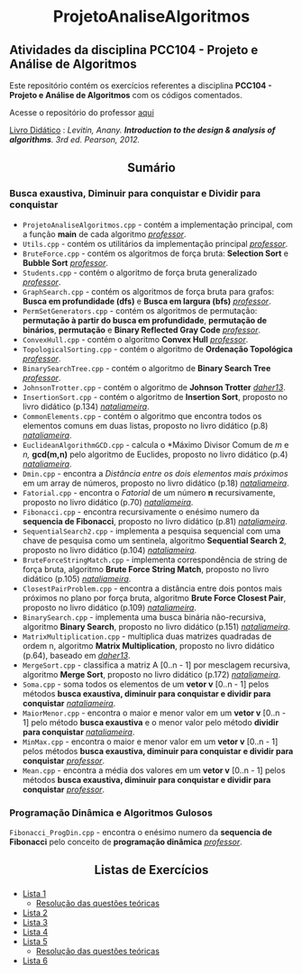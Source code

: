 # <p align="center">ProjetoAnaliseAlgoritmos</p>

## Atividades da disciplina **PCC104 - Projeto e Análise de Algoritmos**

Este repositório contém os exercícios referentes a disciplina **PCC104 - Projeto e Análise de Algoritmos** com os códigos comentados.

Acesse o repositório do professor [aqui](https://github.com/rcpsilva/DesignAndAnalysisofAlgorithms)


<ins>Livro Didático</ins> : *Levitin, Anany. **Introduction to the design & analysis of algorithms**. 3rd ed. Pearson, 2012.*

## <p align="center">Sumário</p>

### Busca exaustiva, Diminuir para conquistar e Dividir para conquistar
* ```ProjetoAnaliseAlgoritmos.cpp``` - contém a implementação principal, com a função **main** de cada algoritmo *[professor](https://github.com/rcpsilva/DesignAndAnalysisofAlgorithms)*.
* ```Utils.cpp``` - contém os utilitários da implementação principal *[professor](https://github.com/rcpsilva/DesignAndAnalysisofAlgorithms)*.
* ```BruteForce.cpp``` - contém os algoritmos de força bruta: **Selection Sort** e **Bubble Sort** *[professor](https://github.com/rcpsilva/DesignAndAnalysisofAlgorithms)*.
* ```Students.cpp``` - contém o algoritmo de força bruta generalizado *[professor](https://github.com/rcpsilva/DesignAndAnalysisofAlgorithms)*.
* ```GraphSearch.cpp``` - contém os algoritmos de força bruta para grafos: **Busca em profundidade (dfs)** e **Busca em largura (bfs)** *[professor](https://github.com/rcpsilva/DesignAndAnalysisofAlgorithms)*.
* ```PermSetGenerators.cpp``` - contém os algoritmos de permutação: **permutação à partir do busca em profundidade**, **permutação de binários**, **permutação** e **Binary Reflected Gray Code** *[professor](https://github.com/rcpsilva/DesignAndAnalysisofAlgorithms)*.
* ```ConvexHull.cpp``` - contém o algoritmo **Convex Hull** *[professor](https://github.com/rcpsilva/DesignAndAnalysisofAlgorithms)*.
* ```TopologicalSorting.cpp``` - contém o algoritmo de **Ordenação Topológica** *[professor](https://github.com/rcpsilva/DesignAndAnalysisofAlgorithms)*.
* ```BinarySearchTree.cpp``` - contém o algoritmo de **Binary Search Tree** *[professor](https://github.com/rcpsilva/DesignAndAnalysisofAlgorithms)*.
* ```JohnsonTrotter.cpp``` - contém o algoritmo de **Johnson Trotter** *[daher13](https://github.com/daher13/paa/blob/main/johnsonTrotter.cpp)*.
* ```InsertionSort.cpp``` - contém o  algoritmo de **Insertion Sort**, proposto no livro didático (p.134) *[nataliameira](https://github.com/nataliameira/ProjetoAnaliseAlgoritmos/blob/main/InsertionSort.cpp)*.
* ```CommonElements.cpp``` - contém o  algoritmo que encontra todos os elementos comuns em duas listas, proposto no livro didático (p.8) *[nataliameira](https://github.com/nataliameira/ProjetoAnaliseAlgoritmos/blob/main/CommonElements.cpp)*.
* ```EuclideanAlgorithmGCD.cpp``` - calcula o *Máximo Divisor Comum de *m* e *n,*  **gcd(m,n)** pelo algoritmo de Euclides, proposto no livro didático (p.4) *[nataliameira](https://github.com/nataliameira/ProjetoAnaliseAlgoritmos/blob/main/EuclideanAlgorithmGCD.cpp)*.
* ```Dmin.cpp``` - encontra a *Distância entre os dois elementos mais próximos* em um array de números, proposto no livro didático (p.18) *[nataliameira](https://github.com/nataliameira/ProjetoAnaliseAlgoritmos/blob/main/Dmin.cpp)*.
* ```Fatorial.cpp``` - encontra o *Fatorial* de um número **n** recursivamente, proposto no livro didático (p.70) *[nataliameira](https://github.com/nataliameira/ProjetoAnaliseAlgoritmos/blob/main/Fatorial.cpp)*.
* ```Fibonacci.cpp``` -  encontra recursivamente o enésimo numero da **sequencia de Fibonacci**, proposto no livro didático (p.81) *[nataliameira](https://github.com/nataliameira/ProjetoAnaliseAlgoritmos/blob/main/Fibonacci.cpp)*.
* ```SequentialSearch2.cpp``` -  implementa a pesquisa sequencial com uma chave de pesquisa como um sentinela, algoritmo **Sequential Search 2**, proposto no livro didático (p.104) *[nataliameira](https://github.com/nataliameira/ProjetoAnaliseAlgoritmos/blob/main/SequentialSearch2.cpp)*.
* ```BruteForceStringMatch.cpp``` -  implementa correspondência de string de força bruta, algoritmo **Brute Force String Match**, proposto no livro didático (p.105) *[nataliameira](https://github.com/nataliameira/ProjetoAnaliseAlgoritmos/blob/main/BruteForceStringMatch.cpp)*.
* ```ClosestPairProblem.cpp``` -  encontra  a distância entre dois pontos mais próximos no plano por força bruta, algoritmo **Brute Force Closest Pair**, proposto no livro didático (p.109) *[nataliameira](https://github.com/nataliameira/ProjetoAnaliseAlgoritmos/blob/main/ClosestPairProblem.cpp)*.
* ```BinarySearch.cpp``` -  implementa uma busca binária não-recursiva, algoritmo **Binary Search**, proposto no livro didático (p.151) *[nataliameira](https://github.com/nataliameira/ProjetoAnaliseAlgoritmos/blob/main/BinarySearch.cpp)*.
* ```MatrixMultiplication.cpp``` -  multiplica duas matrizes quadradas de ordem n, algoritmo **Matrix Multiplication**, proposto no livro didático (p.64), baseado em *[daher13](https://github.com/daher13/design-analysis-algorithms/blob/main/bruteForce/matrixMultiplication.cpp)*.
* ```MergeSort.cpp``` -  classifica a matriz A [0..n - 1] por mesclagem recursiva, algoritmo **Merge Sort**, proposto no livro didático (p.172) *[nataliameira](https://github.com/nataliameira/ProjetoAnaliseAlgoritmos/blob/main/MergeSort.cpp)*.
* ```Soma.cpp``` -  soma todos os elementos de um **vetor v** [0..n - 1] pelos métodos **busca exaustiva, diminuir para conquistar e dividir para conquistar** *[nataliameira](https://github.com/nataliameira/ProjetoAnaliseAlgoritmos/blob/main/Soma.cpp)*.
* ```MaiorMenor.cpp``` - encontra o maior e menor valor em um **vetor v** [0..n - 1] pelo método **busca exaustiva** e o menor valor pelo método **dividir para conquistar** *[nataliameira](https://github.com/nataliameira/ProjetoAnaliseAlgoritmos/blob/main/MaiorMenor.cpp)*.
* ```MinMax.cpp``` - encontra o maior e menor valor em um **vetor v** [0..n - 1] pelos métodos **busca exaustiva, diminuir para conquistar e dividir para conquistar** *[professor](https://github.com/rcpsilva/DesignAndAnalysisofAlgorithms)*.
* ```Mean.cpp``` - encontra a média dos valores em um **vetor v** [0..n - 1] pelos métodos **busca exaustiva, diminuir para conquistar e dividir para conquistar** *[professor](https://github.com/rcpsilva/DesignAndAnalysisofAlgorithms)*.

### Programação Dinâmica e Algoritmos Gulosos
```Fibonacci_ProgDin.cpp``` - encontra o enésimo numero da **sequencia de Fibonacci** pelo conceito de **programação dinâmica** *[professor](https://github.com/rcpsilva/DesignAndAnalysisofAlgorithms)*.

## <p align="center">Listas de Exercícios</p>

* [Lista 1](https://drive.google.com/file/d/1G9e-ei6PALORpSOVVWlkb6OrwDA_s6pY/view?usp=sharing)
  * [Resolução das questões teóricas](https://drive.google.com/file/d/1G6cbCo07XPJZ5_T1b4d9Pqb4lVdSJrjk/view?usp=sharing)
* [Lista 2](https://drive.google.com/file/d/1GCHjtm_JzU5Ns0apVfpjZVdfihzAXEUe/view?usp=sharing)
* [Lista 3](https://drive.google.com/file/d/1GSc31x5CzpPXlgQiYF4HQCgI_06NGSEC/view?usp=sharing)
* [Lista 4](https://drive.google.com/file/d/1GTMk_fHHx8ubH5w6_qXCqpP7lUhRvaVh/view?usp=sharing)
* [Lista 5](https://drive.google.com/file/d/1MWlxXeo8yIRf6XQqaccfb9_3Ry_tqUPP/view?usp=sharing)
  * [Resolução das questões teóricas](https://drive.google.com/file/d/1P8PnB1Ik_wwiMNdQjuFrtBPoy6RYnzbJ/view?usp=sharing)
* [Lista 6](https://drive.google.com/file/d/1Mq9trd0SvQWttyaisgKV3XPpdEE2Xm_O/view?usp=sharing)
  

